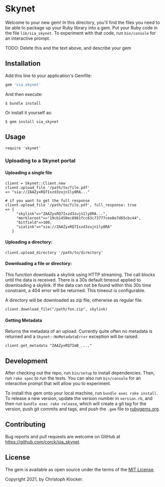 # Skynet

Welcome to your new gem! In this directory, you'll find the files you need to be able to package up your Ruby library into a gem. Put your Ruby code in the file `lib/sia_skynet`. To experiment with that code, run `bin/console` for an interactive prompt.

TODO: Delete this and the text above, and describe your gem

## Installation

Add this line to your application's Gemfile:

```ruby
gem 'sia_skynet'
```

And then execute:

    $ bundle install

Or install it yourself as:

    $ gem install sia_skynet

## Usage

    require 'skynet'

### Uploading to a Skynet portal

#### Uploading a single file

    client = Skynet::Client.new
    client.upload_file '/path/to/file.pdf'
    => "sia://ZAAZyxRQ7Ixzd3zujn1ly8RA..."

    # if you want to get the full response
    client.upload_file '/path/to/file.pdf', full_response: true
    => {
         "skylink"=>"ZAAZyxRQ7Ixzd3zujn1ly8RA...",
         "merkleroot"=>"19cb1450ec8981fcc63c73777cee8e7d65cbc44",
         "bitfield"=>100,
         "sialink"=>"sia://ZAAZyxRQ7Ixzd3zujn1ly8RA"
       }

#### Uploading a directory:

    client.upload_directory '/path/to/directory'

#### Downloading a file or directory:

This function downloads a skylink using HTTP streaming. The call blocks until the data is received. There is a 30s default timeout applied to downloading a skylink. If the data can not be found within this 30s time constraint, a 404 error will be returned. This timeout is configurable.

A directory will be downloaded as zip file, otherwise as regular file.

    client.download_file("/path/foo.zip", skylink)

#### Getting Metadata

Returns the metadata of an upload. Currently quite often no metadata is returned and a `Skynet::NoMetadataError` exception will be raised.

    client.get_metadata "ZAAZyxRQ7ImB_...."

## Development

After checking out the repo, run `bin/setup` to install dependencies. Then, run `rake spec` to run the tests. You can also run `bin/console` for an interactive prompt that will allow you to experiment.

To install this gem onto your local machine, run `bundle exec rake install`. To release a new version, update the version number in `version.rb`, and then run `bundle exec rake release`, which will create a git tag for the version, push git commits and tags, and push the `.gem` file to [rubygems.org](https://rubygems.org).

## Contributing

Bug reports and pull requests are welcome on GitHub at https://github.com/corck/sia_skynet.


## License

The gem is available as open source under the terms of the [MIT License](https://opensource.org/licenses/MIT).

Copyright 2021, by Christoph Klocker.